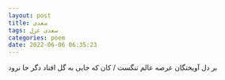 ```yaml
---
layout: post
title: سعدی
tags: سعدی غزل
categories: poem
date: 2022-06-06 06:35:23
---
```


بر دل آویختگان عرصه عالم تنگست / کان که جایی به گل افتاد دگر جا نرود
